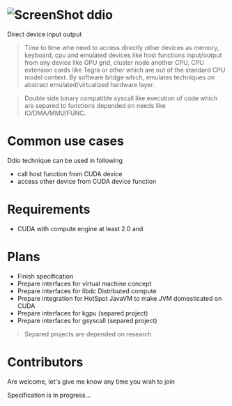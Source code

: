 ![ScreenShot](http://www.devtech.cz/wp-content/uploads/2014/03/ddio-mini.png)
ddio
====
Direct device input output

> Time to time whe need to access directly other devices as memory, keyboard, cpu and emulated devices like host functions input/output from any device like GPU grid, cluster node another CPU, CPU extension cards like Tegra or other which are out of the standard CPU model context. By software bridge which, emulates techniques on abstract emulated/virtualized hardware layer.

> Double side binary compatible syscall like execution of code which are separed to functions depended on needs like IO/DMA/MMU/FUNC.

Common use cases
================
Ddio technique can be used in following 
- call host function from CUDA device
- access other device from CUDA device function

Requirements
============
* CUDA with compute engine at least 2.0 and 

Plans
=====
- Finish specification
- Prepare interfaces for virtual machine concept
- Prepare interfaces for libdc Distributed compute
- Prepare integration for HotSpot JavaVM to make JVM domesticated on CUDA
- Prepare interfaces for kgpu (separed project)
- Prepare interfaces for gsyscall (separed project)

> Separed projects are depended on research

Contributors
============
Are welcome, let's give me know any time you wish to join



Specification is in progress...
